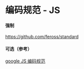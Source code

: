 # 编码规范 - JS
#### 强制
https://github.com/feross/standard

#### 可选（参考）
[google JS 编码规范](http://alloyteam.github.io/JX/doc/specification/google-javascript.xml)
